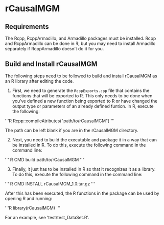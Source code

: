 # rCausalMGM

## Requirements

The Rcpp, RcppArmadillo, and Armadillo packages must be installed. Rcpp and RcppArmadillo can be done in R, but you may need to install Armadillo separately if RcppArmadillo doesn't do it for you.

## Build and Install rCausalMGM

The following steps need to be followed to build and install rCausalMGM as an R library after editing the code.

1. First, we need to generate the `RcppExports.cpp` file that contains the functions that will be exported to R. This only needs to be done when you've defined a new function being exported to R or have changed the output type or parameters of an already defined funtion. In R, execute the following:

'''R
Rcpp::compileAtributes("path/to/rCausalMGM")
'''

The path can be left blank if you are in the rCausalMGM directory. 

2. Next, you need to build the executable and package it in a way that can be installed in R. To do this, execute the following command in the command line:

'''
R CMD build path/to/rCausalMGM
'''

3. Finally, it just has to be installed in R so that it recognizes it as a library. To do this, execute the following command in the command line:

'''
R CMD INSTALL rCausalMGM_1.0.tar.gz
'''

After this has been executed, the R functions in the package can be used by opening R and running:

'''R
library(rCausalMGM)
'''

For an example, see 'test/test_DataSet.R'.